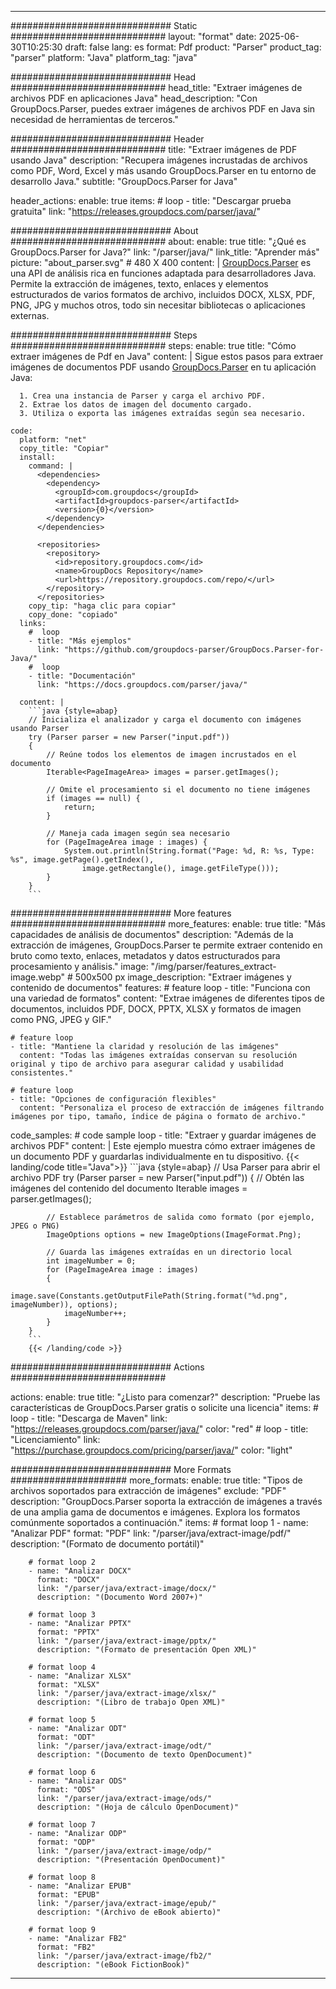 


---
############################# Static ############################
layout: "format"
date:  2025-06-30T10:25:30
draft: false
lang: es
format: Pdf
product: "Parser"
product_tag: "parser"
platform: "Java"
platform_tag: "java"

############################# Head ############################
head_title: "Extraer imágenes de archivos PDF en aplicaciones Java"
head_description: "Con GroupDocs.Parser, puedes extraer imágenes de archivos PDF en Java sin necesidad de herramientas de terceros."

############################# Header ############################
title: "Extraer imágenes de PDF usando Java" 
description: "Recupera imágenes incrustadas de archivos como PDF, Word, Excel y más usando GroupDocs.Parser en tu entorno de desarrollo Java."
subtitle: "GroupDocs.Parser for Java" 

header_actions:
  enable: true
  items:
    #  loop
    - title: "Descargar prueba gratuita"
      link: "https://releases.groupdocs.com/parser/java/"
      
############################# About ############################
about:
    enable: true
    title: "¿Qué es GroupDocs.Parser for Java?"
    link: "/parser/java/"
    link_title: "Aprender más"
    picture: "about_parser.svg" # 480 X 400
    content: |
       [GroupDocs.Parser](/parser/java/) es una API de análisis rica en funciones adaptada para desarrolladores Java. Permite la extracción de imágenes, texto, enlaces y elementos estructurados de varios formatos de archivo, incluidos DOCX, XLSX, PDF, PNG, JPG y muchos otros, todo sin necesitar bibliotecas o aplicaciones externas.

############################# Steps ############################
steps:
    enable: true
    title: "Cómo extraer imágenes de Pdf en Java"
    content: |
      Sigue estos pasos para extraer imágenes de documentos PDF usando [GroupDocs.Parser](/parser/java/) en tu aplicación Java:
      
      1. Crea una instancia de Parser y carga el archivo PDF.
      2. Extrae los datos de imagen del documento cargado.
      3. Utiliza o exporta las imágenes extraídas según sea necesario.
   
    code:
      platform: "net"
      copy_title: "Copiar"
      install:
        command: |
          <dependencies>
            <dependency>
              <groupId>com.groupdocs</groupId>
              <artifactId>groupdocs-parser</artifactId>
              <version>{0}</version>
            </dependency>
          </dependencies>

          <repositories>
            <repository>
              <id>repository.groupdocs.com</id>
              <name>GroupDocs Repository</name>
              <url>https://repository.groupdocs.com/repo/</url>
            </repository>
          </repositories>
        copy_tip: "haga clic para copiar"
        copy_done: "copiado"
      links:
        #  loop
        - title: "Más ejemplos"
          link: "https://github.com/groupdocs-parser/GroupDocs.Parser-for-Java/"
        #  loop
        - title: "Documentación"
          link: "https://docs.groupdocs.com/parser/java/"
          
      content: |
        ```java {style=abap}
        // Inicializa el analizador y carga el documento con imágenes usando Parser
        try (Parser parser = new Parser("input.pdf"))
        {
            // Reúne todos los elementos de imagen incrustados en el documento
            Iterable<PageImageArea> images = parser.getImages();

            // Omite el procesamiento si el documento no tiene imágenes
            if (images == null) {
                return;
            }

            // Maneja cada imagen según sea necesario
            for (PageImageArea image : images) {
                System.out.println(String.format("Page: %d, R: %s, Type: %s", image.getPage().getIndex(), 
                    image.getRectangle(), image.getFileType()));
            }
        }
        ```            

############################# More features ############################
more_features:
  enable: true
  title: "Más capacidades de análisis de documentos"
  description: "Además de la extracción de imágenes, GroupDocs.Parser te permite extraer contenido en bruto como texto, enlaces, metadatos y datos estructurados para procesamiento y análisis."
  image: "/img/parser/features_extract-image.webp" # 500x500 px
  image_description: "Extraer imágenes y contenido de documentos"
  features:
    # feature loop
    - title: "Funciona con una variedad de formatos"
      content: "Extrae imágenes de diferentes tipos de documentos, incluidos PDF, DOCX, PPTX, XLSX y formatos de imagen como PNG, JPEG y GIF."

    # feature loop
    - title: "Mantiene la claridad y resolución de las imágenes"
      content: "Todas las imágenes extraídas conservan su resolución original y tipo de archivo para asegurar calidad y usabilidad consistentes."

    # feature loop
    - title: "Opciones de configuración flexibles"
      content: "Personaliza el proceso de extracción de imágenes filtrando imágenes por tipo, tamaño, índice de página o formato de archivo."
      
  code_samples:
    # code sample loop
    - title: "Extraer y guardar imágenes de archivos PDF"
      content: |
        Este ejemplo muestra cómo extraer imágenes de un documento PDF y guardarlas individualmente en tu dispositivo.
        {{< landing/code title="Java">}}
        ```java {style=abap}
        //  Usa Parser para abrir el archivo PDF
        try (Parser parser = new Parser("input.pdf"))
        {
            // Obtén las imágenes del contenido del documento
            Iterable<PageImageArea> images = parser.getImages();

            // Establece parámetros de salida como formato (por ejemplo, JPEG o PNG)
            ImageOptions options = new ImageOptions(ImageFormat.Png);

            // Guarda las imágenes extraídas en un directorio local
            int imageNumber = 0;
            for (PageImageArea image : images)
            {
                image.save(Constants.getOutputFilePath(String.format("%d.png", imageNumber)), options);
                imageNumber++;
            }
        }
        ```
        {{< /landing/code >}}


############################# Actions ############################

actions:
  enable: true
  title: "¿Listo para comenzar?"
  description: "Pruebe las características de GroupDocs.Parser gratis o solicite una licencia"
  items:
    #  loop
    - title: "Descarga de Maven"
      link: "https://releases.groupdocs.com/parser/java/"
      color: "red"
        #  loop
    - title: "Licenciamiento"
      link: "https://purchase.groupdocs.com/pricing/parser/java/"
      color: "light"


############################# More Formats #####################
more_formats:
    enable: true
    title: "Tipos de archivos soportados para extracción de imágenes"
    exclude: "PDF"
    description: "GroupDocs.Parser soporta la extracción de imágenes a través de una amplia gama de documentos e imágenes. Explora los formatos comúnmente soportados a continuación."
    items: 
        # format loop 1
        - name: "Analizar PDF"
          format: "PDF"
          link: "/parser/java/extract-image/pdf/"
          description: "(Formato de documento portátil)"
          
        # format loop 2
        - name: "Analizar DOCX"
          format: "DOCX"
          link: "/parser/java/extract-image/docx/"
          description: "(Documento Word 2007+)"
          
        # format loop 3
        - name: "Analizar PPTX"
          format: "PPTX"
          link: "/parser/java/extract-image/pptx/"
          description: "(Formato de presentación Open XML)"
          
        # format loop 4
        - name: "Analizar XLSX"
          format: "XLSX"
          link: "/parser/java/extract-image/xlsx/"
          description: "(Libro de trabajo Open XML)"
          
        # format loop 5
        - name: "Analizar ODT"
          format: "ODT"
          link: "/parser/java/extract-image/odt/"
          description: "(Documento de texto OpenDocument)"
          
        # format loop 6
        - name: "Analizar ODS"
          format: "ODS"
          link: "/parser/java/extract-image/ods/"
          description: "(Hoja de cálculo OpenDocument)"
          
        # format loop 7
        - name: "Analizar ODP"
          format: "ODP"
          link: "/parser/java/extract-image/odp/"
          description: "(Presentación OpenDocument)"
          
        # format loop 8
        - name: "Analizar EPUB"
          format: "EPUB"
          link: "/parser/java/extract-image/epub/"
          description: "(Archivo de eBook abierto)"
          
        # format loop 9
        - name: "Analizar FB2"
          format: "FB2"
          link: "/parser/java/extract-image/fb2/"
          description: "(eBook FictionBook)"
         
          

---